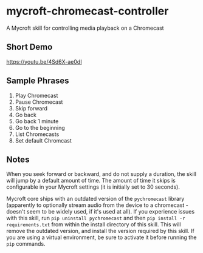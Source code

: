 # mycroft-chromecast-controller
A Mycroft skill for controlling media playback on a Chromecast

## Short Demo
https://youtu.be/4Sd6X-ae0dI

## Sample Phrases
1. Play Chromecast
2. Pause Chromecast
3. Skip forward
4. Go back
5. Go back 1 minute
6. Go to the beginning
7. List Chromecasts
8. Set default Chromcast <device name>

## Notes

When you seek forward or backward, and do not supply a duration, the skill will jump by a default amount of time. The amount of time it skips is configurable in your Mycroft settings (it is initially set to 30 seconds).

Mycroft core ships with an outdated version of the `pychromecast` library (apparently to optionally stream audio from the device to a chromecast - doesn't seem to be widely used, if it's used at all). If you experience issues with this skill, run `pip uninstall pychromecast` and then `pip install -r requirements.txt` from within the install directory of this skill. This will remove the outdated version, and install the version required by this skill. If you are using a virtual environment, be sure to activate it before running the `pip` commands.
